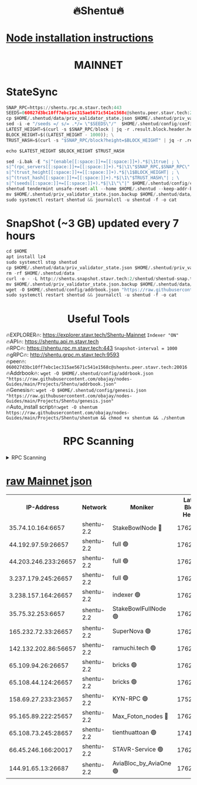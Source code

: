 <h1 align="center"> 🔥Shentu🔥</h1>

[Node installation instructions](https://github.com/obajay/nodes-Guides/tree/main/Projects/Shentu)
=
<h1 align="center"> MAINNET</h1>

# StateSync
```python
SNAP_RPC=https://shentu.rpc.m.stavr.tech:443
SEEDS=060027d3bc10ff7ebc1ec315ae5671c541e1568c@shentu.peer.stavr.tech:20016
cp $HOME/.shentud/data/priv_validator_state.json $HOME/.shentud/priv_validator_state.json.backup
sed -i -e "/seeds =/ s/= .*/= \"$SEEDS\"/"  $HOME/.shentud/config/config.toml
LATEST_HEIGHT=$(curl -s $SNAP_RPC/block | jq -r .result.block.header.height); \
BLOCK_HEIGHT=$((LATEST_HEIGHT - 1000)); \
TRUST_HASH=$(curl -s "$SNAP_RPC/block?height=$BLOCK_HEIGHT" | jq -r .result.block_id.hash)

echo $LATEST_HEIGHT $BLOCK_HEIGHT $TRUST_HASH

sed -i.bak -E "s|^(enable[[:space:]]+=[[:space:]]+).*$|\1true| ; \
s|^(rpc_servers[[:space:]]+=[[:space:]]+).*$|\1\"$SNAP_RPC,$SNAP_RPC\"| ; \
s|^(trust_height[[:space:]]+=[[:space:]]+).*$|\1$BLOCK_HEIGHT| ; \
s|^(trust_hash[[:space:]]+=[[:space:]]+).*$|\1\"$TRUST_HASH\"| ; \
s|^(seeds[[:space:]]+=[[:space:]]+).*$|\1\"\"|" $HOME/.shentud/config/config.toml
shentud tendermint unsafe-reset-all --home $HOME/.shentud --keep-addr-book
mv $HOME/.shentud/priv_validator_state.json.backup $HOME/.shentud/data/priv_validator_state.json
sudo systemctl restart shentud && journalctl -u shentud -f -o cat
```
# SnapShot (~3 GB) updated every 7 hours
```python
cd $HOME
apt install lz4
sudo systemctl stop shentud
cp $HOME/.shentud/data/priv_validator_state.json $HOME/.shentud/priv_validator_state.json.backup
rm -rf $HOME/.shentud/data
curl -o - -L http://shentu.snapshot.stavr.tech:2/shentud/shentud-snap.tar.lz4 | lz4 -c -d - | tar -x -C $HOME/.shentud --strip-components 2
mv $HOME/.shentud/priv_validator_state.json.backup $HOME/.shentud/data/priv_validator_state.json
wget -O $HOME/.shentud/config/addrbook.json "https://raw.githubusercontent.com/obajay/nodes-Guides/main/Projects/Shentu/addrbook.json"
sudo systemctl restart shentud && journalctl -u shentud -f -o cat
```

 <h1 align="center"> Useful Tools</h1>

🔥EXPLORER🔥:     https://explorer.stavr.tech/Shentu-Mainnet        `Indexer "ON"` \
🔥API🔥:          https://shentu.api.m.stavr.tech \
🔥RPC🔥:          https://shentu.rpc.m.stavr.tech:443              `Snapshot-interval = 1000` \
🔥gRPC🔥:         http://shentu.grpc.m.stavr.tech:9593 \
🔥peer🔥:         `060027d3bc10ff7ebc1ec315ae5671c541e1568c@shentu.peer.stavr.tech:20016` \
🔥Addrbook🔥:  `wget -O $HOME/.shentud/config/addrbook.json "https://raw.githubusercontent.com/obajay/nodes-Guides/main/Projects/Shentu/addrbook.json"` \
🔥Genesis🔥:  `wget -O $HOME/.shentud/config/genesis.json "https://raw.githubusercontent.com/obajay/nodes-Guides/main/Projects/Shentu/genesis.json"` \
🔥Auto_install script🔥:`wget -O shentum https://raw.githubusercontent.com/obajay/nodes-Guides/main/Projects/Shentu/shentum && chmod +x shentum && ./shentum`

<h1 align="center"> RPC Scanning</h1>

<details>
<summary>RPC Scanning</summary>

<h2 align="center"> We scan nodes in real time every 4 hours. And we provide the final result of RPC endpoints.
We cannot influence the operation of these nodes in any way. </h2>


```python
If Voting Power is higher than 0 --> then the Node is a validator of the network and may be subject to attack and be a potential threat to the chain.
```
```python
We marked such validators with a red symbol
```

</details>

[raw Mainnet json](https://rpc-check.shentum.stavr.tech/shentum/rpc-shentum-result.json)
=


<table><tr><th>IP-Address</th><th>Network</th><th>Moniker</th><th>Latest Block Height</th><th>Earliest Block Height</th><th>Catching Up</th><th>Tx Index</th><th>Voting Power</th><th>Scan Time</th></tr><tr><td>35.74.10.164:6657</td><td>shentu-2.2</td><td>StakeBowlNode 🔴</td><td>17626089</td><td>8308501</td><td>False</td><td>on</td><td>50178</td><td>2024-03-14T01:48:23.833160625UTC</td></tr><tr><td>44.192.97.59:26657</td><td>shentu-2.2</td><td>full 🟢</td><td>17626088</td><td>9786901</td><td>False</td><td>on</td><td>0</td><td>2024-03-14T01:48:20.506697986UTC</td></tr><tr><td>44.203.246.233:26657</td><td>shentu-2.2</td><td>full 🟢</td><td>17626090</td><td>9786901</td><td>False</td><td>on</td><td>0</td><td>2024-03-14T01:48:32.605932701UTC</td></tr><tr><td>3.237.179.245:26657</td><td>shentu-2.2</td><td>full 🟢</td><td>17626092</td><td>9786901</td><td>False</td><td>on</td><td>0</td><td>2024-03-14T01:48:41.381803293UTC</td></tr><tr><td>3.238.157.164:26657</td><td>shentu-2.2</td><td>indexer 🟢</td><td>17626094</td><td>9786901</td><td>False</td><td>on</td><td>0</td><td>2024-03-14T01:48:52.621205357UTC</td></tr><tr><td>35.75.32.253:6657</td><td>shentu-2.2</td><td>StakeBowlFullNode 🟢</td><td>17626098</td><td>10470762</td><td>False</td><td>on</td><td>0</td><td>2024-03-14T01:49:16.842985066UTC</td></tr><tr><td>165.232.72.33:26657</td><td>shentu-2.2</td><td>SuperNova 🟢</td><td>17626098</td><td>15936001</td><td>False</td><td>off</td><td>0</td><td>2024-03-14T01:49:15.552919202UTC</td></tr><tr><td>142.132.202.86:56657</td><td>shentu-2.2</td><td>ramuchi.tech 🟢</td><td>17626105</td><td>16196001</td><td>False</td><td>on</td><td>0</td><td>2024-03-14T01:49:55.346261260UTC</td></tr><tr><td>65.109.94.26:26657</td><td>shentu-2.2</td><td>bricks 🟢</td><td>17626106</td><td>16401001</td><td>False</td><td>on</td><td>0</td><td>2024-03-14T01:50:02.313384601UTC</td></tr><tr><td>65.108.44.124:26657</td><td>shentu-2.2</td><td>bricks 🟢</td><td>17626106</td><td>16401001</td><td>False</td><td>on</td><td>0</td><td>2024-03-14T01:50:06.682914535UTC</td></tr><tr><td>158.69.27.233:23657</td><td>shentu-2.2</td><td>KYN-RPC 🟢</td><td>17528125</td><td>16778677</td><td>False</td><td>on</td><td>0</td><td>2024-03-14T01:49:53.098745219UTC</td></tr><tr><td>95.165.89.222:25657</td><td>shentu-2.2</td><td>Max_Foton_nodes 🔴</td><td>17626100</td><td>17144052</td><td>False</td><td>on</td><td>2408</td><td>2024-03-14T01:49:27.737889009UTC</td></tr><tr><td>65.108.73.245:28657</td><td>shentu-2.2</td><td>tienthuattoan 🟢</td><td>17415110</td><td>17399930</td><td>False</td><td>on</td><td>0</td><td>2024-03-14T01:49:28.035889729UTC</td></tr><tr><td>66.45.246.166:20017</td><td>shentu-2.2</td><td>STAVR-Service 🟢</td><td>17626105</td><td>17619001</td><td>False</td><td>on</td><td>0</td><td>2024-03-14T01:50:01.988893648UTC</td></tr><tr><td>144.91.65.13:26687</td><td>shentu-2.2</td><td>AviaBloc_by_AviaOne 🟢</td><td>17626099</td><td>17622963</td><td>False</td><td>off</td><td>0</td><td>2024-03-14T01:49:25.328804540UTC</td></tr></table>
